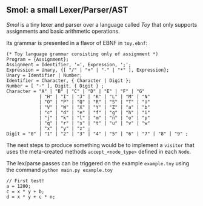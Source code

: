 ## Smol: a small Lexer/Parser/AST

*Smol* is a tiny lexer and parser over a language called *Toy* that only supports assignments and basic arithmetic operations.

Its grammar is presented in a flavor of EBNF in `toy.ebnf`:

```ebnf
(* Toy language grammar consisting only of assignment *)
Program = {Assignment};
Assignment = Identifier, '=', Expression, ';';
Expression = Unary, {[ "/" | "+" | "-" | "*" ], Expression};
Unary = Identifier | Number;
Identifier = Character, { Character | Digit };
Number = [ "-" ], Digit, { Digit } ;
Character = "A" | "B" | "C" | "D" | "E" | "F" | "G"
            | "H" | "I" | "J" | "K" | "L" | "M" | "N"
            | "O" | "P" | "Q" | "R" | "S" | "T" | "U"
            | "V" | "W" | "X" | "Y" | "Z" | "a" | "b"
            | "c" | "d" | "e" | "f" | "g" | "h" | "i"
            | "j" | "k" | "l" | "m" | "n" | "o" | "p"
            | "q" | "r" | "s" | "t" | "u" | "v" | "w"
            | "x" | "y" | "z" ;
Digit = "0" | "1" | "2" | "3" | "4" | "5" | "6" | "7" | "8" | "9" ;
```

The next steps to produce something would be to implement a `visitor` that uses the meta-created methods `accept_<node_type>` defined in each `Node`.


The lex/parse passes can be triggered on the example `example.toy` using the command `python main.py example.toy`

```
// First test!
a = 1200;
c = x * y + b;
d = x * y + c * n;
```

